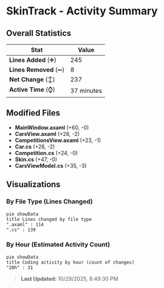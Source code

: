 # SkinTrack - Activity Summary 

## Overall Statistics

| Stat                   | Value                                                             |
| ---------------------- | ----------------------------------------------------------------- |
| **Lines Added** (➕)   | 245                                          |
| **Lines Removed** (➖) | 8                                        |
| **Net Change** (↕)    | 237                |
| **Active Time** (⌚)   | 37 minutes |


## Modified Files
- **MainWindow.axaml** (+60, -0)
- **CarsView.axaml** (+28, -2)
- **CompetitionsView.axaml** (+23, -1)
- **Car.cs** (+28, -2)
- **Competition.cs** (+24, -0)
- **Skin.cs** (+47, -0)
- **CarsViewModel.cs** (+35, -3)

## Visualizations

### By File Type (Lines Changed)

```mermaid
pie showData
title Lines changed by file type
".axaml" : 114
".cs" : 139
```

### By Hour (Estimated Activity Count)

```mermaid
pie showData
title Coding activity by hour (count of changes)
"20h" : 31
```


> **Last Updated:** 10/29/2025, 8:49:30 PM